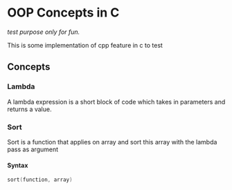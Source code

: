# OOP Concepts in C

*test purpose only for fun.*

This is some implementation of cpp feature in c to test 

## Concepts

### Lambda

A lambda expression is a short block of code which takes in parameters and returns a value.

### Sort

Sort is a function that applies on array and sort this array with the lambda pass as argument

#### Syntax
```c
sort(function, array)
```
